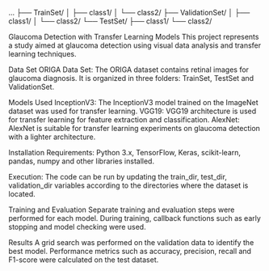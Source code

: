 ...
├── TrainSet/
│ ├── class1/
│ └── class2/
├── ValidationSet/
│ ├── class1/
│ └── class2/
└── TestSet/
├── class1/
└── class2/

Glaucoma Detection with Transfer Learning Models
This project represents a study aimed at glaucoma detection using visual data analysis and transfer learning techniques.

Data Set
ORIGA Data Set: The ORIGA dataset contains retinal images for glaucoma diagnosis. It is organized in three folders: TrainSet, TestSet and ValidationSet.

Models Used
InceptionV3: The InceptionV3 model trained on the ImageNet dataset was used for transfer learning.
VGG19: VGG19 architecture is used for transfer learning for feature extraction and classification.
AlexNet: AlexNet is suitable for transfer learning experiments on glaucoma detection with a lighter architecture.

Installation
Requirements: Python 3.x, TensorFlow, Keras, scikit-learn, pandas, numpy and other libraries installed.

Execution: The code can be run by updating the train_dir, test_dir, validation_dir variables according to the directories where the dataset is located.

Training and Evaluation
Separate training and evaluation steps were performed for each model. During training, callback functions such as early stopping and model checking were used.

Results
A grid search was performed on the validation data to identify the best model. Performance metrics such as accuracy, precision, recall and F1-score were calculated on the test dataset.

